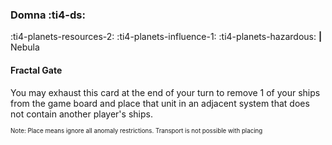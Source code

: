 ### Domna :ti4-ds:

:ti4-planets-resources-2: :ti4-planets-influence-1: :ti4-planets-hazardous: __|__ Nebula

#### Fractal Gate

You may exhaust this card at the end of your turn to remove 1 of your ships from the game board and place that unit in an adjacent system that does not contain another player's ships.

<sup><sub>Note: Place means ignore all anomaly restrictions. Transport is not possible with placing</sub></sup>